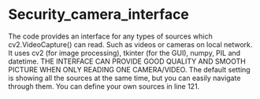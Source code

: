 # Security_camera_interface
The code provides an interface for any types of sources which cv2.VideoCapture() can read. Such as videos or cameras on local network.
It uses cv2 (for image processing), tkinter (for the GUI), numpy, PIL and datetime.
THE INTERFACE CAN PROVIDE GOOD QUALITY AND SMOOTH PICTURE WHEN ONLY READING ONE CAMERA/VIDEO.
The default setting is showing all the sources at the same time, but you can easily navigate through them.
You can define your own sources in line 121.
